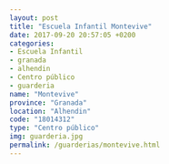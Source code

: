 ```yaml
---
layout: post
title: "Escuela Infantil Montevive"
date: 2017-09-20 20:57:05 +0200
categories:
- Escuela Infantil
- granada
- alhendin
- Centro público
- guarderia
name: "Montevive"
province: "Granada"
location: "Alhendin"
code: "18014312"
type: "Centro público"
img: guarderia.jpg
permalink: /guarderias/montevive.html
---
```

